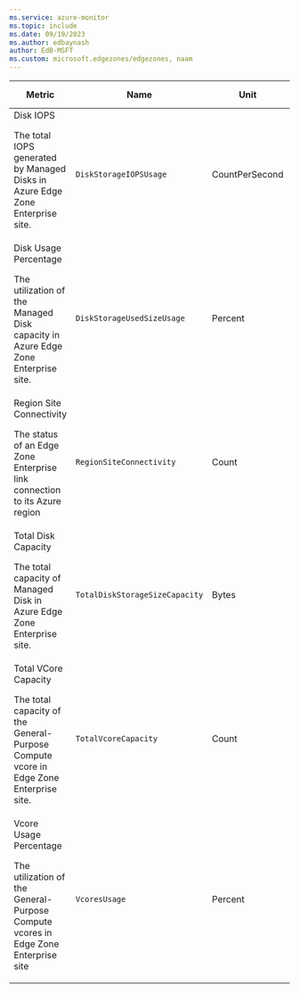 ```yaml
---
ms.service: azure-monitor
ms.topic: include
ms.date: 09/19/2023
ms.author: edbaynash
author: EdB-MSFT
ms.custom: microsoft.edgezones/edgezones, naam
---
```

  
  
|Metric|Name|Unit|Aggregation|Dimensions|Time Grains|DS Export|
|---|---|---|---|---|---|---|
|Disk IOPS<p><p>The total IOPS generated by Managed Disks in Azure Edge Zone Enterprise site. |`DiskStorageIOPSUsage` |CountPerSecond |Average |No Dimensions|PT1M |No|
|Disk Usage Percentage<p><p>The utilization of the Managed Disk capacity in Azure Edge Zone Enterprise site. |`DiskStorageUsedSizeUsage` |Percent |Average |No Dimensions|PT1H |Yes|
|Region Site Connectivity<p><p>The status of an Edge Zone Enterprise link connection to its Azure region |`RegionSiteConnectivity` |Count |Average, Maximum, Minimum |No Dimensions|PT1M |Yes|
|Total Disk Capacity<p><p>The total capacity of Managed Disk in Azure Edge Zone Enterprise site. |`TotalDiskStorageSizeCapacity` |Bytes |Average |No Dimensions|PT1H |Yes|
|Total VCore Capacity<p><p>The total capacity of the General-Purpose Compute vcore in Edge Zone Enterprise site.  |`TotalVcoreCapacity` |Count |Average |No Dimensions|PT1M |Yes|
|Vcore Usage Percentage<p><p>The utilization of the General-Purpose Compute vcores in Edge Zone Enterprise site  |`VcoresUsage` |Percent |Average |No Dimensions|PT1M |Yes|